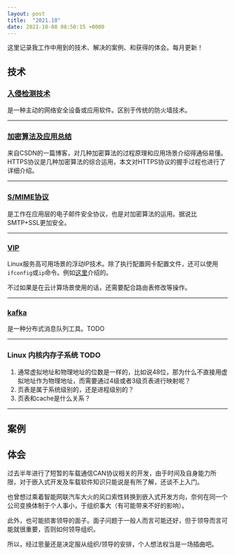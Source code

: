 ```yaml
---
layout: post
title:  "2021.10"
date: 2021-10-08 08:50:15 +0000   
---
```


这里记录我工作中用到的技术、解决的案例、和获得的体会。每月更新！

技术
----

### [入侵检测技术](https://zh.wikipedia.org/wiki/%E5%85%A5%E4%BE%B5%E6%A3%80%E6%B5%8B%E7%B3%BB%E7%BB%9F)

是一种主动的网络安全设备或应用软件。区别于传统的防火墙技术。

---

### [加密算法及应用总结](https://blog.csdn.net/hxl517116279/article/details/108338735)

来自CSDN的一篇博客，对几种加密算法的过程原理和应用场景介绍得通俗易懂。HTTPS协议是几种加密算法的综合运用，本文对HTTPS协议的握手过程也进行了详细介绍。

---

### [S/MIME协议](https://www.cnblogs.com/worter991/p/13476082.html)

是工作在应用层的电子邮件安全协议，也是对加密算法的运用。据说比SMTP+SSL更加安全。

---

### [VIP](https://blog.csdn.net/qq_24333367/article/details/107780503)

Linux服务高可用场景的浮动IP技术。除了执行配置网卡配置文件，还可以使用```ifconfig```或```ip```命令。例如[这里](https://blog.csdn.net/chengxuyuanyonghu/article/details/83539966)介绍的。

不过如果是在云计算场景使用的话，还需要配合路由表修改等操作。

---

### [kafka](https://blog.csdn.net/weixin_45366499/article/details/106943229) 

是一种分布式消息队列工具。TODO

---

### Linux 内核内存子系统 TODO

1. 通常虚拟地址和物理地址的位数是一样的，比如说48位，那为什么不直接用虚拟地址作为物理地址，而需要通过4级或者3级页表进行映射呢？
2. 页表是属于系统级别的，还是进程级别的？
3. 页表和cache是什么关系？

---

案例
----


体会
----

过去半年进行了短暂的车载通信CAN协议相关的开发，由于时间及自身能力所限，对于嵌入式开发及车载软件知识只能说是有所了解，还谈不上入门。

也曾想过乘着智能网联汽车大火的风口索性转换到嵌入式开发方向，奈何在同一个公司变换体制于个人事小，于组织事大（有可能带来不好的影响）。

此外，也可能损害领导的面子。面子问题于一般人而言可能还好，但于领导而言可能就很重要，否则如何领导组织。

所以，经过思量还是决定服从组织/领导的安排，个人想法权当是一场插曲吧。